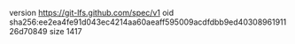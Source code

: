 version https://git-lfs.github.com/spec/v1
oid sha256:ee2ea4fe91d043ec4214aa60aeaff595009acdfdbb9ed4030896191126d70849
size 1417
